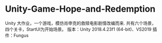 # Unity-Game-Hope-and-Redemption
Unity 大作业，一个游戏，模仿肖申克的救赎电影剧情改编而来.
共有六个场景，四个关卡，StartUI为开始场景。
版本：Unity 2018.4.23f1 (64-bit)、VS2019
插件：Fungus

